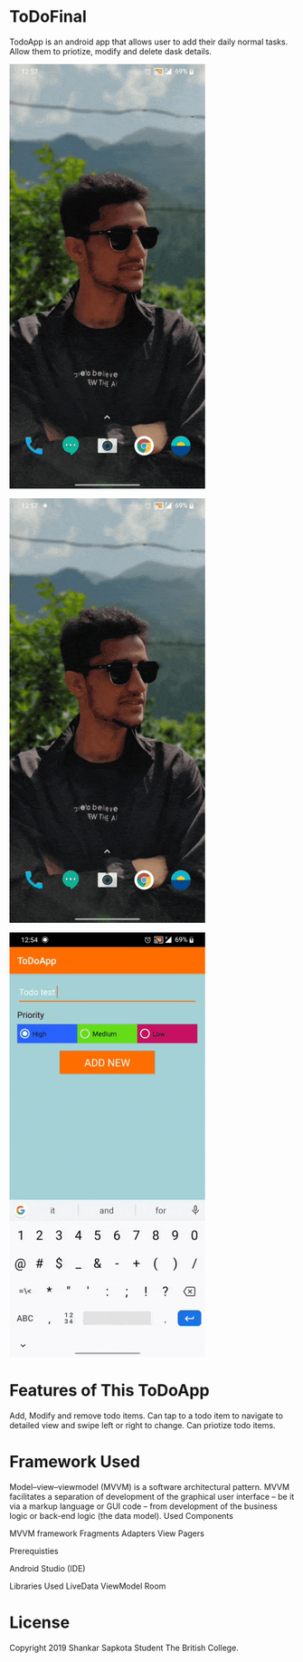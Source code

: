# ToDoFinal
TodoApp is an android app that allows user to add their daily normal tasks. Allow them to priotize, modify and delete dask details.

![](shankar.gif)
&nbsp;

![](first.gif)
&nbsp;

![](second.gif)
&nbsp;

<h1>Features of This ToDoApp</h1>

Add, Modify and remove todo items.
Can tap to a todo item to navigate to detailed view and swipe left or right to change.
Can priotize todo items.

<h1> Framework Used</h1>

Model–view–viewmodel (MVVM) is a software architectural pattern. MVVM facilitates a separation of development of the graphical user interface – be it via a markup language or GUI code – from development of the business logic or back-end logic (the data model). Used Components

MVVM framework Fragments Adapters View Pagers

Prerequisties

Android Studio (IDE)

Libraries Used LiveData ViewModel Room

<h1>License</h1>

Copyright 2019 Shankar Sapkota Student The British College.
